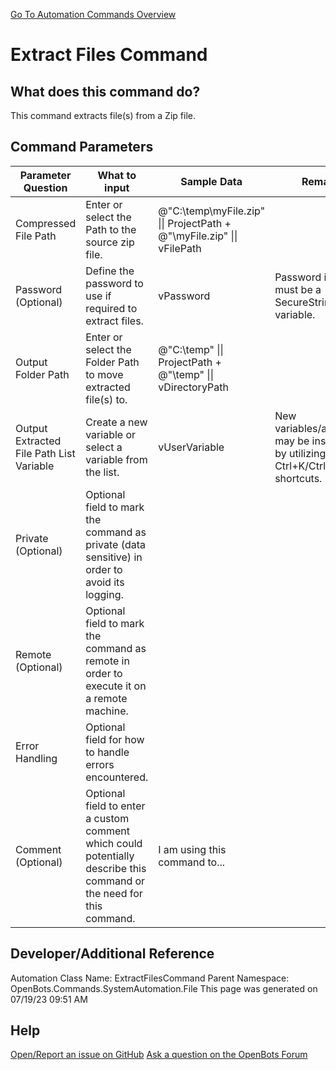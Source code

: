 <!--TITLE: Extract Files Command -->
<!-- SUBTITLE: a command in the System Automation Commands\File group. -->
[Go To Automation Commands Overview](/automation-commands)


# Extract Files Command


## What does this command do?
This command extracts file(s) from a Zip file.


## Command Parameters
| Parameter Question   	| What to input  	|  Sample Data 	| Remarks  	|
| ---                    | ---               | ---           | ---       |
|Compressed File Path|Enter or select the Path to the source zip file.|@"C:\temp\myFile.zip" \|\| ProjectPath + @"\myFile.zip" \|\| vFilePath||
|Password (Optional)|Define the password to use if required to extract files.|vPassword|Password input must be a SecureString variable.|
|Output Folder Path|Enter or select the Folder Path to move extracted file(s) to.|@"C:\temp" \|\| ProjectPath + @"\temp" \|\| vDirectoryPath||
|Output Extracted File Path List Variable|Create a new variable or select a variable from the list.|vUserVariable|New variables/arguments may be instantiated by utilizing the Ctrl+K/Ctrl+J shortcuts.|
|Private (Optional)|Optional field to mark the command as private (data sensitive) in order to avoid its logging.|||
|Remote (Optional)|Optional field to mark the command as remote in order to execute it on a remote machine.|||
|Error Handling|Optional field for how to handle errors encountered.|||
|Comment (Optional)|Optional field to enter a custom comment which could potentially describe this command or the need for this command.|I am using this command to...||


## Developer/Additional Reference
Automation Class Name: ExtractFilesCommand
Parent Namespace: OpenBots.Commands.SystemAutomation.File
This page was generated on 07/19/23 09:51 AM


## Help
[Open/Report an issue on GitHub](https://github.com/OpenBotsAI/OpenBots.Studio/issues/new)
[Ask a question on the OpenBots Forum](https://openbots.ai/forums/)
